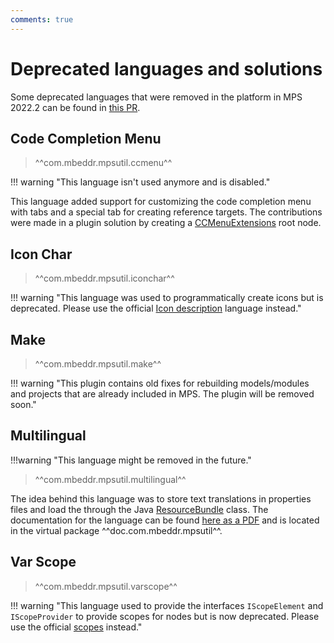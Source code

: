 ```yaml
---
comments: true
---
```


# Deprecated languages and solutions

Some deprecated languages that were removed in the platform in MPS 2022.2 can be found in [this PR](https://github.com/mbeddr/mbeddr.core/pull/2286).

## Code Completion Menu

> ^^com.mbeddr.mpsutil.ccmenu^^

!!! warning "This language isn't used anymore and is disabled."

This language added support for customizing the code completion menu with tabs and a special tab for creating reference
targets. The contributions were made in a plugin solution by creating a [CCMenuExtensions](http://127.0.0.1:63320/node?ref=r%3A3d5b7b5d-2674-4caf-bdca-c100c5a0cb8e%28com.mbeddr.mpsutil.ccmenu.structure%29%2F6243347984996272104) root node.

## Icon Char

> ^^com.mbeddr.mpsutil.iconchar^^

!!! warning "This language was used to programmatically create icons but is deprecated. Please use the official [Icon description](https://www.jetbrains.com/help/mps/icon-description.html) language instead."

## Make

> ^^com.mbeddr.mpsutil.make^^

!!! warning "This plugin contains old fixes for rebuilding models/modules and projects that are already included in MPS. The plugin will be removed soon."

## Multilingual

!!!warning "This language might be removed in the future."

> ^^com.mbeddr.mpsutil.multilingual^^

The idea behind this language was to store text translations in properties files and load the through the Java [ResourceBundle](https://docs.oracle.com/en/java/javase/11/docs/api/java.base/java/util/ResourceBundle.html) class. The documentation for the language
can be found [here as a PDF](../../files/multilingual.pdf) and is located in the virtual package ^^doc.com.mbeddr.mpsutil^^.

## Var Scope

> ^^com.mbeddr.mpsutil.varscope^^

!!! warning "This language used to provide the interfaces `IScopeElement` and `IScopeProvider` to provide scopes for nodes but is now deprecated. Please use the official [scopes](https://www.jetbrains.com/help/mps/scopes.html) instead."
